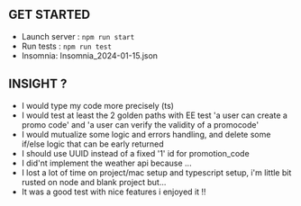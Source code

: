 ## GET STARTED
- Launch server : `npm run start`
- Run tests : `npm run test`
- Insomnia: Insomnia_2024-01-15.json 



## INSIGHT ?
- I would type my code more precisely (ts)
- I would test at least the 2 golden paths with EE test 'a user can create a promo code' and 'a user can verify the validity of a promocode' 
- I would mutualize some logic and errors handling, and delete some if/else logic that can be early returned
- I should use UUID instead of a fixed '1' id for promotion_code
- I did'nt implement the weather api because ...
- I lost a lot of time on project/mac setup and typescript setup, i'm little bit rusted on node and blank project but...
- It was a good test with nice features i enjoyed it !!
